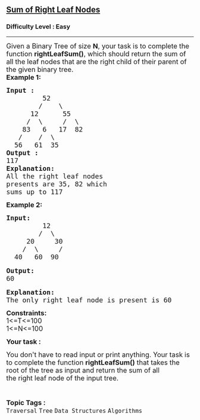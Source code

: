 <h2><a href="https://www.geeksforgeeks.org/problems/sum-of-right-leaf-nodes/1?page=8&category=Tree&sortBy=submissions">Sum of Right Leaf Nodes</a></h2><h3>Difficulty Level : Easy</h3><hr><div class="problems_problem_content__Xm_eO"><p><span style="font-size:18px">Given a Binary Tree of size&nbsp;<strong>N</strong>, your task is to complete the function <strong>rightLeafSum()</strong>, which should return the sum of all the&nbsp;leaf nodes that are the right child of their parent&nbsp;of the given binary tree.<br>
<strong>Example 1:</strong></span></p>

<pre><span style="font-size:18px"><strong>Input :</strong>
         52
        /    \
      12      55
     /  \     /  \
    83   6   17  82
   /    /  \   
  56   61  35
<strong>Output :
</strong>117
<strong>Explanation:</strong>
All the right leaf nodes
presents are 35, 82 which
sums up to 117</span>
</pre>

<p><span style="font-size:18px"><strong>Example 2:</strong></span></p>

<pre><strong><span style="font-size:18px">Input:</span></strong>
<span style="font-size:18px">         12
        /  \    
     20     30
    /  \     /
  40   60  90</span>

<span style="font-size:18px"><strong>Output:</strong>
60</span>

<span style="font-size:18px"><strong>Explanation:</strong>
The only right leaf node is present is 60</span></pre>

<p><span style="font-size:18px"><strong>Constraints:</strong><br>
1&lt;=T&lt;=100<br>
1&lt;=N&lt;=100</span></p>

<p><span style="font-size:18px"><strong>Your task :</strong></span></p>

<p><span style="font-size:18px">You don't have to read input or print anything. Your task is to complete the function&nbsp;<strong>rightLeafSum()</strong>&nbsp;that takes the root of the tree&nbsp;as input and return the sum of all&nbsp;<br>
the right leaf node of the input tree.</span></p>
</div><br><p><span style=font-size:18px><strong>Topic Tags : </strong><br><code>Traversal</code>&nbsp;<code>Tree</code>&nbsp;<code>Data Structures</code>&nbsp;<code>Algorithms</code>&nbsp;